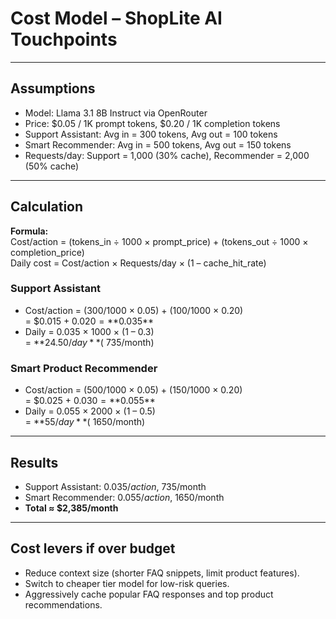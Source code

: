 # Cost Model – ShopLite AI Touchpoints

---

## Assumptions
- Model: Llama 3.1 8B Instruct via OpenRouter  
- Price: $0.05 / 1K prompt tokens, $0.20 / 1K completion tokens  
- Support Assistant: Avg in = 300 tokens, Avg out = 100 tokens  
- Smart Recommender: Avg in = 500 tokens, Avg out = 150 tokens  
- Requests/day: Support = 1,000 (30% cache), Recommender = 2,000 (50% cache)

---

## Calculation

**Formula:**  
Cost/action = (tokens_in ÷ 1000 × prompt_price) + (tokens_out ÷ 1000 × completion_price)  
Daily cost = Cost/action × Requests/day × (1 – cache_hit_rate)

### Support Assistant
- Cost/action = (300/1000 × 0.05) + (100/1000 × 0.20)  
= $0.015 + $0.020 = **$0.035**  
- Daily = 0.035 × 1000 × (1 – 0.3)  
= **$24.50/day** (~$735/month)

### Smart Product Recommender
- Cost/action = (500/1000 × 0.05) + (150/1000 × 0.20)  
= $0.025 + $0.030 = **$0.055**  
- Daily = 0.055 × 2000 × (1 – 0.5)  
= **$55/day** (~$1650/month)

---

## Results
- Support Assistant: $0.035/action, ~$735/month  
- Smart Recommender: $0.055/action, ~$1650/month  
- **Total ≈ $2,385/month**

---

## Cost levers if over budget
- Reduce context size (shorter FAQ snippets, limit product features).  
- Switch to cheaper tier model for low-risk queries.  
- Aggressively cache popular FAQ responses and top product recommendations.  
